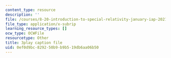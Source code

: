 ```yaml
---
content_type: resource
description: ''
file: /courses/8-20-introduction-to-special-relativity-january-iap-2021/0ef0d9bc829250b9b9b519db6aa06b50_Pas_hfAna28.vtt
file_type: application/x-subrip
learning_resource_types: []
ocw_type: OCWFile
resourcetype: Other
title: 3play caption file
uid: 0ef0d9bc-8292-50b9-b9b5-19db6aa06b50
---
```

